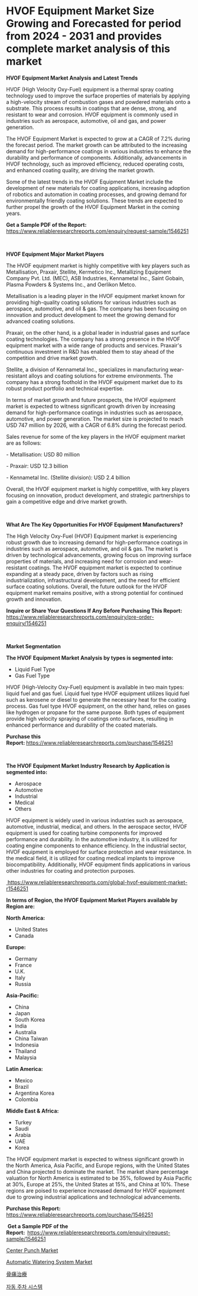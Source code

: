 <p><h1>HVOF Equipment Market Size Growing and Forecasted for period from 2024 - 2031 and provides complete market analysis of this market</h1></p><p><strong>HVOF Equipment Market Analysis and Latest Trends</strong></p>
<p><p>HVOF (High Velocity Oxy-Fuel) equipment is a thermal spray coating technology used to improve the surface properties of materials by applying a high-velocity stream of combustion gases and powdered materials onto a substrate. This process results in coatings that are dense, strong, and resistant to wear and corrosion. HVOF equipment is commonly used in industries such as aerospace, automotive, oil and gas, and power generation.</p><p>The HVOF Equipment Market is expected to grow at a CAGR of 7.2% during the forecast period. The market growth can be attributed to the increasing demand for high-performance coatings in various industries to enhance the durability and performance of components. Additionally, advancements in HVOF technology, such as improved efficiency, reduced operating costs, and enhanced coating quality, are driving the market growth.</p><p>Some of the latest trends in the HVOF Equipment Market include the development of new materials for coating applications, increasing adoption of robotics and automation in coating processes, and growing demand for environmentally friendly coating solutions. These trends are expected to further propel the growth of the HVOF Equipment Market in the coming years.</p></p>
<p><strong>Get a Sample PDF of the Report:&nbsp;</strong> <a href="https://www.reliableresearchreports.com/enquiry/request-sample/1546251">https://www.reliableresearchreports.com/enquiry/request-sample/1546251</a></p>
<p>&nbsp;</p>
<p><strong>HVOF Equipment Major Market Players</strong></p>
<p><p>The HVOF equipment market is highly competitive with key players such as Metallisation, Praxair, Stellite, Kermetico Inc., Metallizing Equipment Company Pvt. Ltd. (MEC), ASB Industries, Kennametal Inc., Saint Gobain, Plasma Powders & Systems Inc., and Oerlikon Metco. </p><p>Metallisation is a leading player in the HVOF equipment market known for providing high-quality coating solutions for various industries such as aerospace, automotive, and oil & gas. The company has been focusing on innovation and product development to meet the growing demand for advanced coating solutions.</p><p>Praxair, on the other hand, is a global leader in industrial gases and surface coating technologies. The company has a strong presence in the HVOF equipment market with a wide range of products and services. Praxair's continuous investment in R&D has enabled them to stay ahead of the competition and drive market growth.</p><p>Stellite, a division of Kennametal Inc., specializes in manufacturing wear-resistant alloys and coating solutions for extreme environments. The company has a strong foothold in the HVOF equipment market due to its robust product portfolio and technical expertise.</p><p>In terms of market growth and future prospects, the HVOF equipment market is expected to witness significant growth driven by increasing demand for high-performance coatings in industries such as aerospace, automotive, and power generation. The market size is projected to reach USD 747 million by 2026, with a CAGR of 6.8% during the forecast period.</p><p>Sales revenue for some of the key players in the HVOF equipment market are as follows: </p><p>- Metallisation: USD 80 million</p><p>- Praxair: USD 12.3 billion</p><p>- Kennametal Inc. (Stellite division): USD 2.4 billion</p><p>Overall, the HVOF equipment market is highly competitive, with key players focusing on innovation, product development, and strategic partnerships to gain a competitive edge and drive market growth.</p></p>
<p>&nbsp;</p>
<p><strong>What Are The Key Opportunities For HVOF Equipment Manufacturers?</strong></p>
<p><p>The High Velocity Oxy-Fuel (HVOF) Equipment market is experiencing robust growth due to increasing demand for high-performance coatings in industries such as aerospace, automotive, and oil & gas. The market is driven by technological advancements, growing focus on improving surface properties of materials, and increasing need for corrosion and wear-resistant coatings. The HVOF equipment market is expected to continue expanding at a steady pace, driven by factors such as rising industrialization, infrastructural development, and the need for efficient surface coating solutions. Overall, the future outlook for the HVOF equipment market remains positive, with a strong potential for continued growth and innovation.</p></p>
<p><strong>Inquire or Share Your Questions If Any Before Purchasing This Report:</strong> <a href="https://www.reliableresearchreports.com/enquiry/pre-order-enquiry/1546251">https://www.reliableresearchreports.com/enquiry/pre-order-enquiry/1546251</a></p>
<p>&nbsp;</p>
<p><strong>Market Segmentation</strong></p>
<p><strong>The HVOF Equipment Market Analysis by types is segmented into:</strong></p>
<p><ul><li>Liquid Fuel Type</li><li>Gas Fuel Type</li></ul></p>
<p><p>HVOF (High-Velocity Oxy-Fuel) equipment is available in two main types: liquid fuel and gas fuel. Liquid fuel type HVOF equipment utilizes liquid fuel such as kerosene or diesel to generate the necessary heat for the coating process. Gas fuel type HVOF equipment, on the other hand, relies on gases like hydrogen or propane for the same purpose. Both types of equipment provide high velocity spraying of coatings onto surfaces, resulting in enhanced performance and durability of the coated materials.</p></p>
<p><strong>Purchase this Report:&nbsp;</strong><a href="https://www.reliableresearchreports.com/purchase/1546251">https://www.reliableresearchreports.com/purchase/1546251</a></p>
<p>&nbsp;</p>
<p><strong>The HVOF Equipment Market Industry Research by Application is segmented into:</strong></p>
<p><ul><li>Aerospace</li><li>Automotive</li><li>Industrial</li><li>Medical</li><li>Others</li></ul></p>
<p><p>HVOF equipment is widely used in various industries such as aerospace, automotive, industrial, medical, and others. In the aerospace sector, HVOF equipment is used for coating turbine components for improved performance and durability. In the automotive industry, it is utilized for coating engine components to enhance efficiency. In the industrial sector, HVOF equipment is employed for surface protection and wear resistance. In the medical field, it is utilized for coating medical implants to improve biocompatibility. Additionally, HVOF equipment finds applications in various other industries for coating and protection purposes.</p></p>
<p><a href="https://www.reliableresearchreports.com/global-hvof-equipment-market-r1546251">&nbsp;https://www.reliableresearchreports.com/global-hvof-equipment-market-r1546251</a></p>
<p><strong>In terms of Region, the HVOF Equipment Market Players available by Region are:</strong></p>
<p>
    <p> <strong> North America: </strong>
        <ul>
            <li>United States</li>
            <li>Canada</li>
        </ul>
        </p> 
    <p> <strong> Europe: </strong>
        <ul>
            <li>Germany</li>
            <li>France</li>
            <li>U.K.</li>
            <li>Italy</li>
            <li>Russia</li>
        </ul>
        </p> 
    <p> <strong> Asia-Pacific: </strong>
        <ul>
            <li>China</li>
            <li>Japan</li>
            <li>South Korea</li>
            <li>India</li>
            <li>Australia</li>
            <li>China Taiwan</li>
            <li>Indonesia</li>
            <li>Thailand</li>
            <li>Malaysia</li>
        </ul>
        </p> 
    <p> <strong> Latin America: </strong>
        <ul>
            <li>Mexico</li>
            <li>Brazil</li>
            <li>Argentina Korea</li>
            <li>Colombia</li>
        </ul>
        </p> 
    <p> <strong> Middle East & Africa: </strong>
        <ul>
            <li>Turkey</li>
            <li>Saudi</li>
            <li>Arabia</li>
            <li>UAE</li>
            <li>Korea</li>
        </ul>
    </p>
    </p>
<p><p>The HVOF equipment market is expected to witness significant growth in the North America, Asia Pacific, and Europe regions, with the United States and China projected to dominate the market. The market share percentage valuation for North America is estimated to be 35%, followed by Asia Pacific at 30%, Europe at 25%, the United States at 15%, and China at 10%. These regions are poised to experience increased demand for HVOF equipment due to growing industrial applications and technological advancements.</p></p>
<p><strong>Purchase this Report: </strong><a href="https://www.reliableresearchreports.com/purchase/1546251">https://www.reliableresearchreports.com/purchase/1546251</a></p>
<p>&nbsp;<strong>Get a Sample PDF of the Report:&nbsp;&nbsp;</strong><a href="https://www.reliableresearchreports.com/enquiry/request-sample/1546251">https://www.reliableresearchreports.com/enquiry/request-sample/1546251</a></p>
<p><strong></strong></p>
<p><p><a href="https://github.com/peachesmcdowel1/Market-Research-Report-List-2/blob/main/center-punch-market.md">Center Punch Market</a></p><p><a href="https://github.com/edytherolanlouisejk1miz0wig/Market-Research-Report-List-2/blob/main/automatic-watering-system-market.md">Automatic Watering System Market</a></p><p><a href="https://medium.com/@karinaokon69/%E9%AA%A8%E3%81%AE%E7%97%9B%E3%81%BF%E3%81%AE%E6%B2%BB%E7%99%82%E5%B8%82%E5%A0%B4%E3%81%AF-%E5%B8%82%E5%A0%B4%E3%82%B7%E3%82%A7%E3%82%A2-%E5%B8%82%E5%A0%B4%E3%83%88%E3%83%AC%E3%83%B3%E3%83%89-%E3%81%8A%E3%82%88%E3%81%B3%E5%B8%82%E5%A0%B4%E6%88%90%E9%95%B7%E3%81%AB%E9%96%A2%E3%81%99%E3%82%8B%E6%83%85%E5%A0%B1%E3%82%92%E6%8F%90%E4%BE%9B%E3%81%97%E3%81%BE%E3%81%99-6e071866fb6c">骨痛治療</a></p><p><a href="https://medium.com/@lottierunte44/%EC%9E%90%EB%8F%99-%EC%A3%BC%EC%B0%A8%EC%9E%A5-%EC%8B%9C%EC%8A%A4%ED%85%9C-%EC%8B%9C%EC%9E%A5-%EC%A0%84%EB%A7%9D-%EC%82%B0%EC%97%85-%EA%B0%9C%EC%9A%94-%EB%B0%8F-%EC%98%88%EC%B8%A1-2024%EB%85%84%EB%B6%80%ED%84%B0-2031%EB%85%84%EA%B9%8C%EC%A7%80-d55ff49cfd43">자동 주차 시스템</a></p></p>